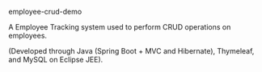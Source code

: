 employee-crud-demo

A Employee Tracking system used to perform CRUD operations on employees.

(Developed through Java (Spring Boot + MVC and Hibernate), Thymeleaf, and MySQL on Eclipse JEE).
